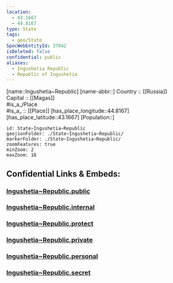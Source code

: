 ```yaml
---
location:
  - 43.1667
  - 44.8167
type: State
tags:
  - geo/State
SpocWebEntityId: 37042
isDeleted: false
confidential: public
aliases:
  - Ingushetia Republic
  - Republic of Ingushetia 
---
```

[name::Ingushetia~Republic] 
[name-abbr::] 
Country :: [[Russia]]  
Capital :: [[Magas]]  
#is_a_/Place  
#is_a_ :: [[Place]] 
[has_place_longitude::44.8167] 
[has_place_latitude::43.1667] 
[Population::] 



```leaflet
id: State~Ingushetia~Republic
geojsonFolder: ./State~Ingushetia~Republic/
markerFolder: ./State~Ingushetia~Republic/
zoomFeatures: true 
minZoom: 2 
maxZoom: 18
```


## Confidential Links & Embeds: 

### [Ingushetia~Republic.public](/_public/\Earth\Continent\Europe\Europe~East\Russia\Russia~NorthCaucasusIngushetia~Republic.public.md) 

### [Ingushetia~Republic.internal](/_internal/\Earth\Continent\Europe\Europe~East\Russia\Russia~NorthCaucasusIngushetia~Republic.internal.md) 

### [Ingushetia~Republic.protect](/_protect/\Earth\Continent\Europe\Europe~East\Russia\Russia~NorthCaucasusIngushetia~Republic.protect.md) 

### [Ingushetia~Republic.private](/_private/\Earth\Continent\Europe\Europe~East\Russia\Russia~NorthCaucasusIngushetia~Republic.private.md) 

### [Ingushetia~Republic.personal](/_personal/\Earth\Continent\Europe\Europe~East\Russia\Russia~NorthCaucasusIngushetia~Republic.personal.md) 

### [Ingushetia~Republic.secret](/_secret/\Earth\Continent\Europe\Europe~East\Russia\Russia~NorthCaucasusIngushetia~Republic.secret.md)

